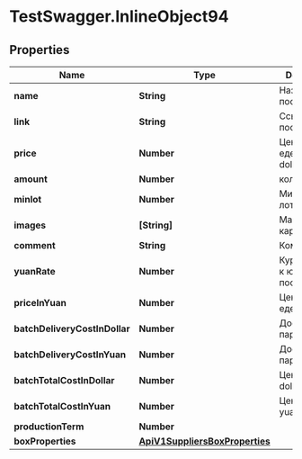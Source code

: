 # TestSwagger.InlineObject94

## Properties

Name | Type | Description | Notes
------------ | ------------- | ------------- | -------------
**name** | **String** | Название поставщика. | 
**link** | **String** | Ссылка на поставщика. | 
**price** | **Number** | Цена за еденицу, dollar | 
**amount** | **Number** | кол-во | 
**minlot** | **Number** | Минимальный лот. | 
**images** | **[String]** | Массив картинок. | [optional] 
**comment** | **String** | Комментарий | 
**yuanRate** | **Number** | Курс доллара к юаню поставщика.  | [optional] 
**priceInYuan** | **Number** | Цена за еденицу, yuan | [optional] 
**batchDeliveryCostInDollar** | **Number** | Доставка партии, dollar | 
**batchDeliveryCostInYuan** | **Number** | Доставка партии, yuan | [optional] 
**batchTotalCostInDollar** | **Number** | Цена партии, dollar | [optional] 
**batchTotalCostInYuan** | **Number** | Цена партии, yuan | [optional] 
**productionTerm** | **Number** |  | [optional] 
**boxProperties** | [**ApiV1SuppliersBoxProperties**](ApiV1SuppliersBoxProperties.md) |  | [optional] 



